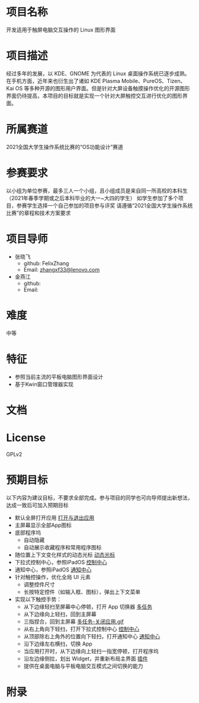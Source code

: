 # 项目名称
开发适用于触屏电脑交互操作的 Linux 图形界面
# 项目描述
经过多年的发展，以 KDE、GNOME 为代表的 Linux 桌面操作系统已逐步成熟。在手机方面，近年来也衍生出了诸如 KDE Plasma Mobile、PureOS、Tizen、Kai OS 等多种开源的图形用户界面。但是针对大屏设备触摸操作优化的开源图形界面仍待提高，本项目的目标就是实现一个针对大屏触控交互进行优化的图形界面。
# 所属赛道
2021全国大学生操作系统比赛的“OS功能设计”赛道
# 参赛要求
以小组为单位参赛，最多三人一个小组，且小组成员是来自同一所高校的本科生（2021年春季学期或之后本科毕业的大一~大四的学生）
如学生参加了多个项目，参赛学生选择一个自己参加的项目参与评奖
请遵循“2021全国大学生操作系统比赛”的章程和技术方案要求
# 项目导师
* 张晓飞
  * github: FelixZhang
  * Email: zhangxf33@lenovo.com
* 金燕江
  * github:
  * Email:
# 难度
中等
# 特征
* 参照当前主流的平板电脑图形界面设计
* 基于Kwin窗口管理器实现
# 文档
# License
GPLv2
# 预期目标
以下内容为建议目标，不要求全部完成。参与项目的同学也可向导师提出新想法，达成一致后可加入预期目标
* 默认全屏打开应用
  [打开与退出应用](images/打开与退出应用.gif)
* 主屏幕显示全部App图标
* 底部程序坞
  * 自动隐藏
  * 自动展示收藏程序和常用程序图标
* 随位置上下文变化样式的动态光标
  [动态光标](images/动态光标.gif)
* 下拉式控制中心，参照iPadOS
  [控制中心](images/控制中心.gif)
* 通知中心，参照iPadOS
  [通知中心](images/通知中心.gif)
* 针对触控操作，优化全局 UI 元素
  * 调整控件尺寸
  * 长按特定控件（如输入框、图标），弹出上下文菜单
* 实现以下触控手势：
  * 从下边缘轻扫至屏幕中心停顿，打开 App 切换器
    [多任务](images/多任务.gif)
  * 从下边缘向上轻扫，回到主屏幕
  * 三指捏合，回到主屏幕
    [多任务-关闭应用.gif](images/多任务-关闭应用.gif)
  * 从右上角向下轻扫，打开下拉式控制中心
    [控制中心](images/控制中心.gif)
  * 从顶部除右上角外的位置向下轻扫，打开通知中心
    [通知中心](images/通知中心.gif)
  * 沿下边缘左右横扫，切换 App
  * 当应用打开时，从下边缘向上轻扫一指宽停顿，打开程序坞
  * 沿左边缘侧拉，划出 Widget，并重新布局主界面
    [插件](images/插件.gif)
  * 提供在桌面电脑与平板电脑交互模式之间切换的能力
# 附录
